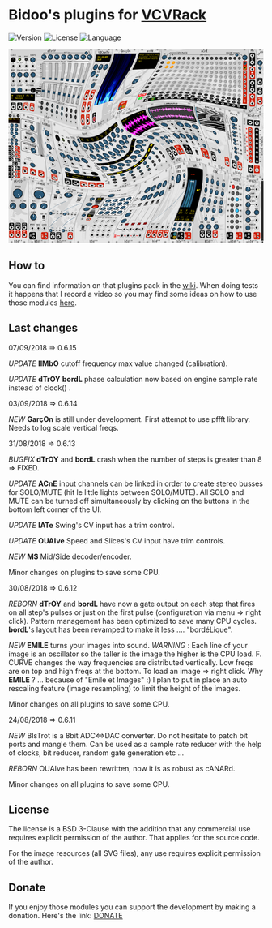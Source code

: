 # Bidoo's plugins for [VCVRack](https://vcvrack.com)

<!-- Version and License Badges -->
![Version](https://img.shields.io/badge/version-0.6.15-green.svg?style=flat-square)
![License](https://img.shields.io/badge/license-BSD3-blue.svg?style=flat-square)
![Language](https://img.shields.io/badge/language-C++-yellow.svg?style=flat-square)

![pack](/images/pack.png?raw=true "pack")

## How to

You can find information on that plugins pack in the [wiki](https://github.com/sebastien-bouffier/Bidoo/wiki). When doing tests it happens that I record a video so you may find some ideas on how to use those modules [here](https://www.youtube.com/bidoo).

## Last changes

07/09/2018 => 0.6.15

*UPDATE* **lIMbO** cutoff frequency max value changed (calibration).

*UPDATE* **dTrOY** **bordL** phase calculation now based on engine sample rate instead of clock() <ctime>.

03/09/2018 => 0.6.14

*NEW* **GarçOn** is still under development. First attempt to use pffft library. Needs to log scale vertical freqs.

31/08/2018 => 0.6.13

*BUGFIX* **dTrOY** and **bordL** crash when the number of steps is greater than 8 => FIXED.

*UPDATE* **ACnE** input channels can be linked in order to create stereo busses for SOLO/MUTE (hit le little lights between SOLO/MUTE). All SOLO and MUTE can be turned off simultaneously by clicking on the buttons in the bottom left corner of the UI.

*UPDATE* **lATe** Swing's CV input has a trim control.

*UPDATE* **OUAIve** Speed and Slices's CV input have trim controls.

*NEW* **MS** Mid/Side decoder/encoder.

Minor changes on plugins to save some CPU.

30/08/2018 => 0.6.12

*REBORN* **dTrOY** and **bordL** have now a gate output on each step that fires on all step's pulses or just on the first pulse (configuration via menu => right click). Pattern management has been optimized to save many CPU cycles. **bordL**'s layout has been revamped to make it less .... "bordéLique".

*NEW* **EMILE** turns your images into sound. *WARNING* : Each line of your image is an oscillator so the taller is the image the higher is the CPU load. F. CURVE changes the way frequencies are distributed vertically. Low freqs are on top and high freqs at the bottom. To load an image => right click. Why **EMILE** ? ... because of "Emile et Images" :) I plan to put in place an auto rescaling feature (image resampling) to limit the height of the images.

Minor changes on all plugins to save some CPU.

24/08/2018 => 0.6.11

*NEW* BIsTrot is a 8bit ADC<=>DAC converter. Do not hesitate to patch bit ports and mangle them. Can be used as a sample rate reducer with the help of clocks, bit reducer, random gate generation etc ...

*REBORN* OUAIve has been rewritten, now it is as robust as cANARd.

Minor changes on all plugins to save some CPU.

## License

The license is a BSD 3-Clause with the addition that any commercial use requires explicit permission of the author. That applies for the source code.

For the image resources (all SVG files), any use requires explicit permission of the author.

## Donate

If you enjoy those modules you can support the development by making a donation. Here's the link: [DONATE](https://paypal.me/sebastienbouffier)
